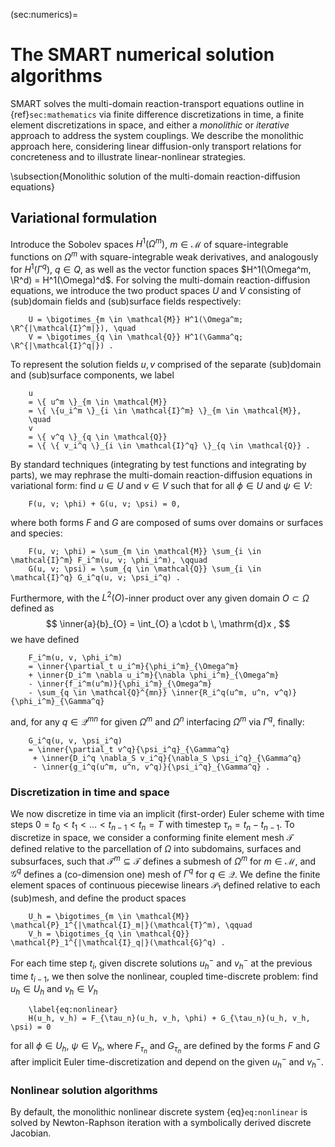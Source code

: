 (sec:numerics)=
# The SMART numerical solution algorithms


SMART solves the multi-domain reaction-transport equations outline in
{ref}`sec:mathematics` via finite difference discretizations in time, a finite element discretizations in space, and either a *monolithic* or *iterative* approach to address the system couplings. We describe the monolithic approach here, considering linear diffusion-only transport relations for concreteness and to illustrate linear-nonlinear strategies.

\subsection{Monolithic solution of the multi-domain reaction-diffusion equations}

## Variational formulation
Introduce the Sobolev spaces $H^1(\Omega^m)$, $m \in \mathcal{M}$ of square-integrable functions on $\Omega^m$ with square-integrable weak derivatives, and analogously for $H^1(\Gamma^q)$, $q \in Q$, as well as the vector function spaces $H^1(\Omega^m, \R^d) = H^1(\Omega)^d$. For solving the multi-domain reaction-diffusion equations, we introduce the two product spaces $U$ and $V$ consisting of (sub)domain fields and (sub)surface fields respectively:
```{math}
    U = \bigotimes_{m \in \mathcal{M}} H^1(\Omega^m; \R^{|\mathcal{I}^m|}), \quad
    V = \bigotimes_{q \in \mathcal{Q}} H^1(\Gamma^q; \R^{|\mathcal{I}^q|}) .
```
To represent the solution fields $u, v$ comprised of the separate (sub)domain and (sub)surface components, we label
```{math}
    u
    = \{ u^m \}_{m \in \mathcal{M}}
    = \{ \{u_i^m \}_{i \in \mathcal{I}^m} \}_{m \in \mathcal{M}},
    \quad
    v
    = \{ v^q \}_{q \in \mathcal{Q}}
    = \{ \{ v_i^q \}_{i \in \mathcal{I}^q} \}_{q \in \mathcal{Q}} .
```

By standard techniques (integrating by test functions and integrating by parts), we may rephrase the multi-domain reaction-diffusion equations in variational form: find $u \in U$ and $v \in V$ such that for all $\phi \in U$ and $\psi \in V$:
```{math}
    F(u, v; \phi) + G(u, v; \psi) = 0,
```
where both forms $F$ and $G$ are composed of sums over domains or surfaces and species:
```{math}
    F(u, v; \phi) = \sum_{m \in \mathcal{M}} \sum_{i \in \mathcal{I}^m} F_i^m(u, v; \phi_i^m), \qquad
    G(u, v; \psi) = \sum_{q \in \mathcal{Q}} \sum_{i \in \mathcal{I}^q} G_i^q(u, v; \psi_i^q) .
```
Furthermore, with the $L^2(O)$-inner product over any given domain $O \subset \Omega$ defined as
$$
    \inner{a}{b}_{O} = \int_{O} a \cdot b \, \mathrm{d}x ,
$$
we have defined
```{math}
    F_i^m(u, v, \phi_i^m)
    = \inner{\partial_t u_i^m}{\phi_i^m}_{\Omega^m}
    + \inner{D_i^m \nabla u_i^m}{\nabla \phi_i^m}_{\Omega^m}
    - \inner{f_i^m(u^m)}{\phi_i^m}_{\Omega^m}
    - \sum_{q \in \mathcal{Q}^{mn}} \inner{R_i^q(u^m, u^n, v^q)}{\phi_i^m}_{\Gamma^q}
```
and, for any $q \in \mathcal{Q}^{mn}$ for given $\Omega^m$ and $\Omega^n$ interfacing $\Omega^m$ via $\Gamma^q$, finally:
```{math}
    G_i^q(u, v, \psi_i^q)
    = \inner{\partial_t v^q}{\psi_i^q}_{\Gamma^q}
     + \inner{D_i^q \nabla_S v_i^q}{\nabla_S \psi_i^q}_{\Gamma^q}
     - \inner{g_i^q(u^m, u^n, v^q)}{\psi_i^q}_{\Gamma^q} .
```

### Discretization in time and space
We now discretize in time via an implicit (first-order) Euler scheme with time steps $0 = t_0 < t_1 < \ldots < t_{n-1} < t_n = T$ with timestep $\tau_n = t_n - t_{n-1}$. To discretize in space, we consider a conforming finite element mesh $\mathcal{T}$ defined relative to the parcellation of $\Omega$ into subdomains, surfaces and subsurfaces, such that $\mathcal{T}^m \subseteq \mathcal{T}$ defines a submesh of $\Omega^m$ for $m \in \mathcal{M}$, and $\mathcal{G}^q$ defines a (co-dimension  one) mesh of $\Gamma^q$ for $q \in \mathcal{Q}$. We define the finite element spaces of continuous piecewise linears $\mathcal{P}_1$ defined relative to each (sub)mesh, and define the product spaces
```{math}
    U_h = \bigotimes_{m \in \mathcal{M}} \mathcal{P}_1^{|\mathcal{I}_m|}(\mathcal{T}^m), \qquad
    V_h = \bigotimes_{q \in \mathcal{Q}} \mathcal{P}_1^{|\mathcal{I}_q|}(\mathcal{G}^q) .
```
For each time step $t_i$, given discrete solutions $u_h^{-}$ and $v_h^{-}$ at the previous time $t_{i-1}$, we then solve the nonlinear, coupled time-discrete problem: find $u_h \in U_h$ and $v_h \in V_h$
```{math}
    \label{eq:nonlinear}
    H(u_h, v_h) = F_{\tau_n}(u_h, v_h, \phi) + G_{\tau_n}(u_h, v_h, \psi) = 0
```
for all $\phi \in U_h$, $\psi \in V_h$, where $F_{\tau_n}$ and $G_{\tau_n}$ are defined by the forms $F$ and $G$ after implicit Euler time-discretization and depend on the given $u_h^{-}$ and $v_h^{-}$.

### Nonlinear solution algorithms

By default, the monolithic nonlinear discrete system {eq}`eq:nonlinear` is solved by Newton-Raphson iteration with a symbolically derived discrete Jacobian.
